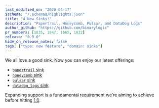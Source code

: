 ```yaml
---
last_modified_on: "2020-04-17"
$schema: "/.schemas/highlights.json"
title: "4 New Sinks!"
description: "Papertrail, Honeycomb, Pulsar, and DataDog Logs"
author_github: "https://github.com/binarylogic"
pr_numbers: [1835, 1847, 1665, 1832]
release: "0.9.0"
hide_on_release_notes: false
tags: ["type: new feature", "domain: sinks"]
---
```


We all love a good sink. Now you can enjoy our latest offerings:

- [`papertrail` sink][docs.sinks.papertrail]
- [`honeycomb` sink][docs.sinks.honeycomb]
- [`pulsar` sink][docs.sinks.pulsar]
- [`datadog_logs` sink][docs.sinks.datadog_logs]

Expanding support is a fundamental requirement we're aiming to achieve before
hitting [1.0][urls.vector_roadmap].

[docs.sinks.datadog_logs]: /docs/reference/sinks/datadog_logs/
[docs.sinks.honeycomb]: /docs/reference/sinks/honeycomb/
[docs.sinks.papertrail]: /docs/reference/sinks/papertrail/
[docs.sinks.pulsar]: /docs/reference/sinks/pulsar/
[urls.vector_roadmap]: https://github.com/timberio/vector/milestones?direction=asc&sort=due_date&state=open
